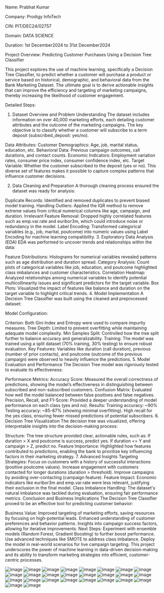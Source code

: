 Name: Prabhat Kumar

Company: Prodigy InfoTech

CIN: PIT/DEC24/02757

Domain: DATA SCIENCE

Duration: 1st December2024 to 31st December2024

Project Overview: Predicting Customer Purchases Using a Decision Tree Classifier

This project explores the use of machine learning, specifically a Decision Tree Classifier, to predict whether a customer will purchase a product or service based on historical, demographic, and behavioral data from the Bank Marketing Dataset. The ultimate goal is to derive actionable insights that can improve the efficiency and targeting of marketing campaigns, thereby increasing the likelihood of customer engagement.

Detailed Steps:

1. Dataset Overview and Problem Understanding
The dataset includes information on over 40,000 marketing efforts, each detailing customer attributes and the outcome of the marketing campaigns. The key objective is to classify whether a customer will subscribe to a term deposit (subscribed_deposit: yes/no).

Data Attributes:
Customer Demographics: Age, job, marital status, education, etc.
Behavioral Data: Previous campaign outcomes, call durations, and contact counts.
Economic Indicators: Employment variation rates, consumer price index, consumer confidence index, etc.
Target Variable: Whether the customer subscribed to the deposit (yes or no).
This diverse set of features makes it possible to capture complex patterns that influence customer decisions.

2. Data Cleaning and Preparation
A thorough cleaning process ensured the dataset was ready for analysis:

Duplicate Records: Identified and removed duplicates to prevent biased model training.
Handling Outliers: Applied the IQR method to remove extreme values from critical numerical columns like age, campaign, and duration.
Irrelevant Feature Removal: Dropped highly correlated features such as emp.var.rate and euribor3m, which could introduce noise or redundancy in the model.
Label Encoding: Transformed categorical variables (e.g., job, marital, poutcome) into numeric values using Label Encoding for machine learning compatibility.
3. Exploratory Data Analysis (EDA)
EDA was performed to uncover trends and relationships within the data:

Feature Distributions: Histograms for numerical variables revealed patterns such as age distribution and duration spread.
Category Analysis: Count plots of categorical variables like job, education, and poutcome highlighted class imbalances and customer characteristics.
Correlation Heatmap: Analyzed relationships among numerical variables to identify potential multicollinearity issues and significant predictors for the target variable.
Box Plots: Visualized the impact of features like balance and duration on the target variable to highlight critical trends.
4. Model Implementation
A Decision Tree Classifier was built using the cleaned and preprocessed dataset:

Model Configuration:

Criterion: Both Gini Index and Entropy were used to compare impurity measures.
Tree Depth: Limited to prevent overfitting while maintaining adequate model complexity.
Min Samples Split: Controlled how the tree split further to balance accuracy and generalizability.
Training: The model was trained using a split dataset (70% training, 30% testing) to ensure robust evaluation.
Key Features: Variables like duration (call duration), previous (number of prior contacts), and poutcome (outcome of the previous campaign) were observed to heavily influence the predictions.
5. Model Evaluation and Performance
The Decision Tree model was rigorously tested to evaluate its effectiveness:

Performance Metrics:
Accuracy Score: Measured the overall correctness of predictions, showing the model’s effectiveness in distinguishing between subscribed and non-subscribed customers.
Confusion Matrix: Evaluated how well the model balanced between false positives and false negatives.
Precision, Recall, and F1-Score: Provided a deeper understanding of model performance on each class (yes and no).
Results:
Training accuracy: ~90%
Testing accuracy: ~85-87% (showing minimal overfitting).
High recall for the yes class, ensuring fewer missed predictions of potential subscribers.
6. Decision Tree Visualization
The decision tree was visualized, offering interpretable insights into the decision-making process:

Structure: The tree structure provided clear, actionable rules, such as:
If duration > X and poutcome is success, predict yes.
If duration <= Y and campaign > Z, predict no.
Feature Importance: Highlighted how features contributed to predictions, enabling the bank to prioritize key influencing factors in their marketing strategy.
7. Advanced Insights
Targeting Strategies:
Focus on customers with a history of successful interactions (positive poutcome values).
Increase engagement with customers contacted for longer durations (duration > threshold).
Improve campaigns by avoiding over-contacting (campaign feature).
Feature Impact: Economic indicators like euribor3m and emp.var.rate were less relevant, justifying their exclusion in the final model.
Class Imbalance Handling: The dataset's natural imbalance was tackled during evaluation, ensuring fair performance metrics.
Conclusion and Business Implications
The Decision Tree Classifier proved to be an effective tool for predicting customer behavior:

Business Value:
Improved targeting of marketing efforts, saving resources by focusing on high-potential leads.
Enhanced understanding of customer preferences and behavior patterns.
Insights into campaign success factors, allowing for iterative improvements.
Next Steps:
Experiment with ensemble models (Random Forest, Gradient Boosting) to further boost performance.
Use advanced techniques like SMOTE to address class imbalance.
Deploy the model in real-world scenarios for live campaign targeting.
This project underscores the power of machine learning in data-driven decision-making and its ability to transform marketing strategies into efficient, customer-centric processes.

![image](https://github.com/user-attachments/assets/d62035d2-d692-426a-a6f9-b9f30ce3700b)
![image](https://github.com/user-attachments/assets/1961e3fb-0351-4ae8-b09f-11c745af556b)
![image](https://github.com/user-attachments/assets/739a2e3a-b72d-4a2f-977e-df9e6372c20f)
![image](https://github.com/user-attachments/assets/383463e6-e565-4410-aac1-78e2e2e69dba)
![image](https://github.com/user-attachments/assets/1b9bec78-f2f1-4aa4-b5b0-58ff5cc4664b)
![image](https://github.com/user-attachments/assets/4e00d486-7a89-4f1c-bc23-38179ac281a2)
![image](https://github.com/user-attachments/assets/b684ca7b-5948-4d87-bd24-5836ce4a3344)
![image](https://github.com/user-attachments/assets/6e100cb4-a9b9-4ce6-a6e6-976c31e569fd)
![image](https://github.com/user-attachments/assets/37172f3c-ebe2-464b-9ec0-0d5691258948)
![image](https://github.com/user-attachments/assets/30b4a0b6-5d08-431d-966d-3f82904c728a)
![image](https://github.com/user-attachments/assets/abc18975-272b-4592-8a03-0cf78d447cd4)
![image](https://github.com/user-attachments/assets/02902964-abc0-43a7-831c-63e8284f6868)
![image](https://github.com/user-attachments/assets/c9424fef-6e25-42ee-8daf-3092c6ff0c1d)
![image](https://github.com/user-attachments/assets/a836b9b9-88fd-40d9-a673-f95a7e844108)
![image](https://github.com/user-attachments/assets/541e2266-7fee-42b5-85e4-d14f889dea38)
![image](https://github.com/user-attachments/assets/2c4ae35b-85da-4cbc-82f6-08ada8f200a8)
![image](https://github.com/user-attachments/assets/4287ca1e-8a79-44d2-ab02-b2e9afe1735e)
![image](https://github.com/user-attachments/assets/d07c83d2-33ab-4922-8952-1e7b46f0b0a3)
![image](https://github.com/user-attachments/assets/b2c7c46c-7050-4147-bd9c-9018e318ca24)
![image](https://github.com/user-attachments/assets/9c2c8539-b63f-4de2-bfff-82efa2c9ee0b)
![image](https://github.com/user-attachments/assets/9987cdfe-c2aa-44c4-ab2f-ef0ae5a825a6)
![image](https://github.com/user-attachments/assets/699a4625-f995-4f3b-857f-7e4e4d46af13)
![image](https://github.com/user-attachments/assets/5de30c84-8b3b-4aa3-9a87-dd597b2c4696)
![image](https://github.com/user-attachments/assets/99fd9d1a-bb11-4d0c-ab83-eb920a133f8a)
![image](https://github.com/user-attachments/assets/8585c79d-22b5-4bce-9b29-06d6d184bafc)
![image](https://github.com/user-attachments/assets/045b4668-87fe-472d-abc5-f269c6b22356)



























